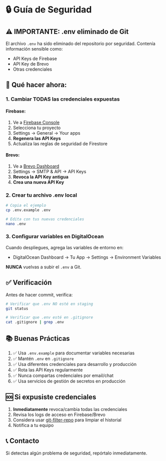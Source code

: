 # 🔒 Guía de Seguridad

## ⚠️ IMPORTANTE: .env eliminado de Git

El archivo `.env` ha sido eliminado del repositorio por seguridad. Contenía información sensible como:
- API Keys de Firebase
- API Key de Brevo
- Otras credenciales

## 🔐 Qué hacer ahora:

### 1. Cambiar TODAS las credenciales expuestas

#### Firebase:
1. Ve a [Firebase Console](https://console.firebase.google.com)
2. Selecciona tu proyecto
3. Settings → General → Your apps
4. **Regenera las API Keys**
5. Actualiza las reglas de seguridad de Firestore

#### Brevo:
1. Ve a [Brevo Dashboard](https://app.brevo.com)
2. Settings → SMTP & API → API Keys
3. **Revoca la API Key antigua**
4. **Crea una nueva API Key**

### 2. Crear tu archivo .env local

```bash
# Copia el ejemplo
cp .env.example .env

# Edita con tus nuevas credenciales
nano .env
```

### 3. Configurar variables en DigitalOcean

Cuando despliegues, agrega las variables de entorno en:
- DigitalOcean Dashboard → Tu App → Settings → Environment Variables

**NUNCA** vuelvas a subir el `.env` a Git.

## ✅ Verificación

Antes de hacer commit, verifica:

```bash
# Verificar que .env NO esté en staging
git status

# Verificar que .env esté en .gitignore
cat .gitignore | grep .env
```

## 📚 Buenas Prácticas

1. ✅ Usa `.env.example` para documentar variables necesarias
2. ✅ Mantén `.env` en `.gitignore`
3. ✅ Usa diferentes credenciales para desarrollo y producción
4. ✅ Rota las API Keys regularmente
5. ✅ Nunca compartas credenciales por email/chat
6. ✅ Usa servicios de gestión de secretos en producción

## 🆘 Si expusiste credenciales

1. **Inmediatamente** revoca/cambia todas las credenciales
2. Revisa los logs de acceso en Firebase/Brevo
3. Considera usar [git-filter-repo](https://github.com/newren/git-filter-repo) para limpiar el historial
4. Notifica a tu equipo

## 📞 Contacto

Si detectas algún problema de seguridad, repórtalo inmediatamente.

